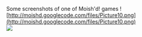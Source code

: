 Some screenshots of one of Moish'd! games
![http://moishd.googlecode.com/files/Picture10.png](http://moishd.googlecode.com/files/Picture10.png)
<br>
<img src='http://moishd.googlecode.com/files/Picture11.png' />